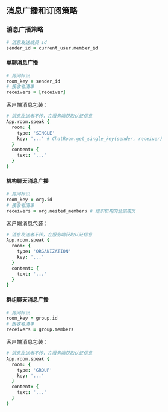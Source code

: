 ## 消息广播和订阅策略



### 消息广播策略

```coffeescript
# 消息发送成员 id
sender_id = current_user.member_id
```



#### 单聊消息广播

```coffeescript
# 房间标识
room_key = sender_id
# 接收者清单
receivers = [receiver]
```

客户端消息包装：

```coffeescript
# 消息发送者不传，在服务端获取认证信息
App.room.speak {
  room: {
  	type: 'SINGLE'
    key: '...' # ChatRoom.get_single_key(sender, receiver)
  }
  content: {
    text: '...'
  }
}
```



#### 机构聊天消息广播

```coffeescript
# 房间标识
room_key = org.id
# 接收者清单
receivers = org.nested_members # 组织机构的全部成员
```

客户端消息包装：

```coffeescript
# 消息发送者不传，在服务端获取认证信息
App.room.speak {
  room: {
  	type: 'ORGANIZATION'
    key: '...'
  }
  content: {
    text: '...'
  }
}
```



#### 群组聊天消息广播

```coffeescript
# 房间标识
room_key = group.id
# 接收者清单
receivers = group.members
```

客户端消息包装：

```coffeescript
# 消息发送者不传，在服务端获取认证信息
App.room.speak {
  room: {
  	type: 'GROUP'
    key: '...'
  }
  content: {
    text: '...'
  }
}
```

